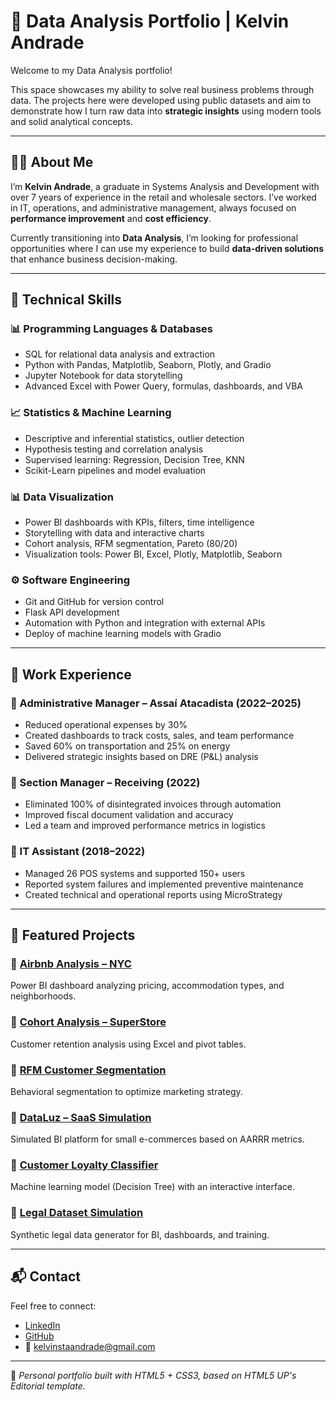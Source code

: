 # 🧠 Data Analysis Portfolio | Kelvin Andrade

Welcome to my Data Analysis portfolio!

This space showcases my ability to solve real business problems through data. The projects here were developed using public datasets and aim to demonstrate how I turn raw data into **strategic insights** using modern tools and solid analytical concepts.

---

## 👨‍💻 About Me

I’m **Kelvin Andrade**, a graduate in Systems Analysis and Development with over 7 years of experience in the retail and wholesale sectors. I’ve worked in IT, operations, and administrative management, always focused on **performance improvement** and **cost efficiency**.

Currently transitioning into **Data Analysis**, I’m looking for professional opportunities where I can use my experience to build **data-driven solutions** that enhance business decision-making.

---

## 🚀 Technical Skills

### 📊 Programming Languages & Databases
- SQL for relational data analysis and extraction
- Python with Pandas, Matplotlib, Seaborn, Plotly, and Gradio
- Jupyter Notebook for data storytelling
- Advanced Excel with Power Query, formulas, dashboards, and VBA

### 📈 Statistics & Machine Learning
- Descriptive and inferential statistics, outlier detection
- Hypothesis testing and correlation analysis
- Supervised learning: Regression, Decision Tree, KNN
- Scikit-Learn pipelines and model evaluation

### 📊 Data Visualization
- Power BI dashboards with KPIs, filters, time intelligence
- Storytelling with data and interactive charts
- Cohort analysis, RFM segmentation, Pareto (80/20)
- Visualization tools: Power BI, Excel, Plotly, Matplotlib, Seaborn

### ⚙️ Software Engineering
- Git and GitHub for version control
- Flask API development
- Automation with Python and integration with external APIs
- Deploy of machine learning models with Gradio

---

## 💼 Work Experience

### 📌 Administrative Manager – Assaí Atacadista (2022–2025)
- Reduced operational expenses by 30%
- Created dashboards to track costs, sales, and team performance
- Saved 60% on transportation and 25% on energy
- Delivered strategic insights based on DRE (P&L) analysis

### 📌 Section Manager – Receiving (2022)
- Eliminated 100% of disintegrated invoices through automation
- Improved fiscal document validation and accuracy
- Led a team and improved performance metrics in logistics

### 📌 IT Assistant (2018–2022)
- Managed 26 POS systems and supported 150+ users
- Reported system failures and implemented preventive maintenance
- Created technical and operational reports using MicroStrategy

---

## 📂 Featured Projects

### 🔹 [Airbnb Analysis – NYC](https://github.com/ksaworks/Airbnb)
Power BI dashboard analyzing pricing, accommodation types, and neighborhoods.

### 🔹 [Cohort Analysis – SuperStore](https://github.com/ksaworks/analise-cohort-superstore)
Customer retention analysis using Excel and pivot tables.

### 🔹 [RFM Customer Segmentation](https://github.com/ksaworks/rfm-segmentacao)
Behavioral segmentation to optimize marketing strategy.

### 🔹 [DataLuz – SaaS Simulation](https://github.com/ksaworks/dataluz-plataforma-saas)
Simulated BI platform for small e-commerces based on AARRR metrics.

### 🔹 [Customer Loyalty Classifier](https://github.com/ksaworks/projeto-cartao-fidelidade)
Machine learning model (Decision Tree) with an interactive interface.

### 🔹 [Legal Dataset Simulation](https://github.com/ksaworks/simulacao-dados-juridicos)
Synthetic legal data generator for BI, dashboards, and training.

---

## 📬 Contact

Feel free to connect:

- [LinkedIn](https://www.linkedin.com/in/kelvinandradeworks/)
- [GitHub](https://github.com/ksaworks)
- 📧 kelvinstaandrade@gmail.com

---

📌 _Personal portfolio built with HTML5 + CSS3, based on HTML5 UP's Editorial template._


